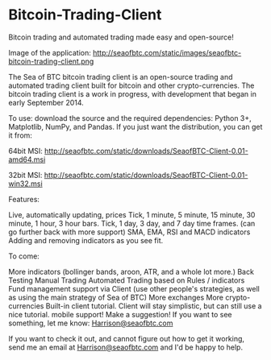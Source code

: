 Bitcoin-Trading-Client
======================

Bitcoin trading and automated trading made easy and open-source!

Image of the application: http://seaofbtc.com/static/images/seaofbtc-bitcoin-trading-client.png

The Sea of BTC bitcoin trading client is an open-source trading and automated trading client built for bitcoin and other crypto-currencies. The bitcoin trading client is a work in progress, with development that began in early September 2014.

To use: download the source and the required dependencies: Python 3+, Matplotlib, NumPy, and Pandas. 
If you just want the distribution, you can get it from: 

64bit MSI: http://seaofbtc.com/static/downloads/SeaofBTC-Client-0.01-amd64.msi

32bit MSI: http://seaofbtc.com/static/downloads/SeaofBTC-Client-0.01-win32.msi


Features:

Live, automatically updating, prices
Tick, 1 minute, 5 minute, 15 minute, 30 minute, 1 hour, 3 hour bars.
Tick, 1 day, 3 day, and 7 day time frames. (can go further back with more support)
SMA, EMA, RSI and MACD indicators
Adding and removing indicators as you see fit.


To come:

More indicators (bollinger bands, aroon, ATR, and a whole lot more.)
Back Testing
Manual Trading
Automated Trading based on Rules / indicators
Fund management support via Client (use other people's strategies, as well as using the main strategy of Sea of BTC)
More exchanges
More crypto-currencies
Built-in client tutorial. Client will stay simplistic, but can still use a nice tutorial.
mobile support!
Make a suggestion! If you want to see something, let me know: Harrison@seaofbtc.com

If you want to check it out, and cannot figure out how to get it working, send me an email at Harrison@seaofbtc.com and I'd be happy to help.

